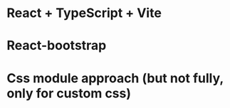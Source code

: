 # React + TypeScript + Vite
# React-bootstrap
# Css module approach (but not fully, only for custom css)